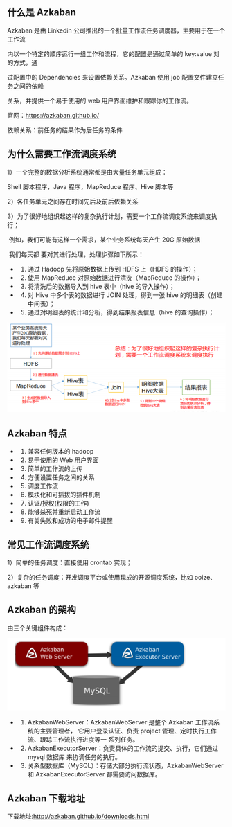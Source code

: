 ## 什么是 Azkaban

Azkaban 是由 Linkedin 公司推出的一个批量工作流任务调度器，主要用于在一个工作流 

内以一个特定的顺序运行一组工作和流程，它的配置是通过简单的 key:value 对的方式，通 

过配置中的 Dependencies 来设置依赖关系。Azkaban 使用 job 配置文件建立任务之间的依赖 

关系，并提供一个易于使用的 web 用户界面维护和跟踪你的工作流。 



官网：https://azkaban.github.io/



依赖关系：前任务的结果作为后任务的条件



## 为什么需要工作流调度系统



1）一个完整的数据分析系统通常都是由大量任务单元组成： 

Shell 脚本程序，Java 程序，MapReduce 程序、Hive 脚本等 

2）各任务单元之间存在时间先后及前后依赖关系 

3）为了很好地组织起这样的复杂执行计划，需要一个工作流调度系统来调度执行； 

​	例如，我们可能有这样一个需求，某个业务系统每天产生 20G 原始数据

​	我们每天都 要对其进行处理，处理步骤如下所示： 

- 1) 通过 Hadoop 先将原始数据上传到 HDFS 上（HDFS 的操作）； 

- 2) 使用 MapReduce 对原始数据进行清洗（MapReduce 的操作）； 

- 3) 将清洗后的数据导入到 hive 表中（hive 的导入操作）； 

- 4) 对 Hive 中多个表的数据进行 JOIN 处理，得到一张 hive 的明细表（创建中间表）； 

- 5) 通过对明细表的统计和分析，得到结果报表信息（hive 的查询操作）；



![](picc/为什么需要工作流调度系统.png)



## Azkaban 特点

- 1) 兼容任何版本的 hadoop 

- 2) 易于使用的 Web 用户界面 

- 3) 简单的工作流的上传 

- 4) 方便设置任务之间的关系 

- 5) 调度工作流 

- 6) 模块化和可插拔的插件机制 

- 7) 认证/授权(权限的工作) 

- 8) 能够杀死并重新启动工作流 

- 9) 有关失败和成功的电子邮件提醒



## 常见工作流调度系统

1）简单的任务调度：直接使用 crontab 实现； 

2）复杂的任务调度：开发调度平台或使用现成的开源调度系统，比如 ooize、azkaban 等



## Azkaban 的架构

由三个关键组件构成：

![](picc/组成.png)



- 1) AzkabanWebServer：AzkabanWebServer 是整个 Azkaban 工作流系统的主要管理者， 它用户登录认证、负责 project 管理、定时执行工作流、跟踪工作流执行进度等一 系列任务。 

- 2) AzkabanExecutorServer：负责具体的工作流的提交、执行，它们通过 mysql 数据库 来协调任务的执行。 

- 3) 关系型数据库（MySQL）：存储大部分执行流状态，AzkabanWebServer 和 AzkabanExecutorServer 都需要访问数据库。



## Azkaban 下载地址



下载地址:http://azkaban.github.io/downloads.html









